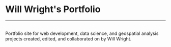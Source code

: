 # Will Wright's Portfolio
<hr><br>
Portfolio site for web development, data science, and geospatial analysis projects created, edited, and collaborated on by Will Wright.
